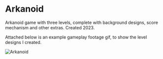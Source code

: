 # Arkanoid
Arkanoid game with three levels, complete with background designs, score mechanism and other extras.
Created 2023.

Attached below is an example gameplay footage gif, to show the level designs I created.

 
![Arkanoid](https://github.com/lnfamy/Arkanoid/assets/26134715/c804edd7-6f38-4199-b3b6-6b54872f6b53)
